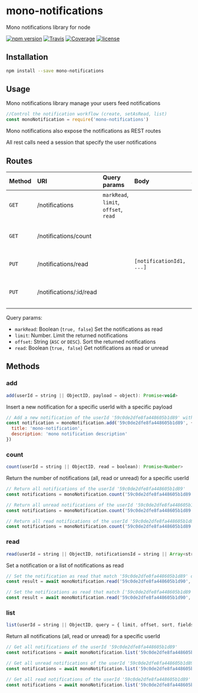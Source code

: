 # mono-notifications

Mono notifications library for node

[![npm version](https://img.shields.io/npm/v/@terrajs/mono-notifications.svg)](https://www.npmjs.com/package/@terrajs/mono-notifications)
[![Travis](https://img.shields.io/travis/terrajs/mono-notifications/master.svg)](https://travis-ci.org/terrajs/mono-notifications)
[![Coverage](https://img.shields.io/codecov/c/github/terrajs/mono-notifications/master.svg)](https://codecov.io/gh/terrajs/mono-notifications.js)
[![license](https://img.shields.io/github/license/terrajs/mono-notifications.svg)](https://github.com/terrajs/mono-notifications/blob/master/LICENSE)

## Installation

```bash
npm install --save mono-notifications
```

## Usage

Mono notifications library manage your users feed notifications

```js
//Control the notification workflow (create, setAsRead, list)
const monoNotification = require('mono-notifications')
```

Mono notifications also expose the notifications as REST routes

All rest calls need a session that specify the user notifications

## Routes

| Method | URI | Query params | Body | Action   |
| :------| :---| :------------| :-----| :--------|
| `GET`  | /notifications    |  `markRead`, `limit`, `offset`, `read`   | | Return the notifications |
| `GET`  | /notifications/count | | | Return the number of unread notifications |
| `PUT`  | /notifications/read | | `[notificationId1, ...]` | Set the notifications as read |
| `PUT`  | /notifications/:id/read | | | Set the specified notification as read

Query params:
- `markRead`: Boolean (`true, false`) Set the notifications as read
- `limit`: Number. Limit the returned notifications
- `offset`: String (`ASC` or `DESC`). Sort the returned notifications
- `read`: Boolean (`true, false`) Get notifications as read or unread

## Methods

### add

```js
add(userId = string || ObjectID, payload = object): Promise<void>
```

Insert a new notification for a specific userId with a specific payload

```js
// Add a new notification of the userId '59c0de2dfe8fa448605b1d89' with a specific payload
const notification = monoNotification.add('59c0de2dfe8fa448605b1d89', {
  title: 'mono-notification',
  description: 'mono notification description'
})
```

### count

```js
count(userId = string || ObjectID, read = boolean): Promise<Number>
```

Return the number of notifications (all, read or unread) for a specific userId

```js
// Return all notifications of the userId '59c0de2dfe8fa448605b1d89'
const notifications = monoNotification.count('59c0de2dfe8fa448605b1d89')
```

```js
// Return all unread notifications of the userId '59c0de2dfe8fa448605b1d89'
const notifications = monoNotification.count('59c0de2dfe8fa448605b1d89', false)
```

```js
// Return all read notifications of the userId '59c0de2dfe8fa448605b1d89'
const notifications = monoNotification.count('59c0de2dfe8fa448605b1d89', true)
```

### read

```js
read(userId = string || ObjectID, notificationsId = string || Array<string>): Promise<void>
```

Set a notification or a list of notifications as read

```js
// Set the notification as read that match '59c0de2dfe8fa448605b1d89' of the userId '59c0de2dfe8fa448605b1d90'
const result = await monoNotification.read('59c0de2dfe8fa448605b1d90', '59c0de2dfe8fa448605b1d89')
```
```js
// Set the notifications as read that match ['59c0de2dfe8fa448605b1d89','59c0de2dfe8fa448605b1d87'] of the userId '59c0de2dfe8fa448605b1d90'
const result = await monoNotification.read('59c0de2dfe8fa448605b1d90', ['59c0de2dfe8fa448605b1d89', '59c0de2dfe8fa448605b1d87'])
```

### list

```js
list(userId = string || ObjectID, query = { limit, offset, sort, fields, read }): Promise<Array<notification>>
```

Return all notifications (all, read or unread) for a specific userId

```js
// Get all notifications of the userId '59c0de2dfe8fa448605b1d89'
const notifications = await monoNotification.list('59c0de2dfe8fa448605b1d89')
```

```js
// Get all unread notifications of the userId '59c0de2dfe8fa448605b1d89'
const notifications = await monoNotification.list('59c0de2dfe8fa448605b1d89', { read: false })
```

```js
// Get all read notifications of the userId '59c0de2dfe8fa448605b1d89'
const notifications = await monoNotification.list('59c0de2dfe8fa448605b1d89', { read: true })
```




